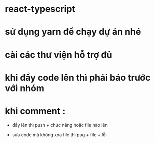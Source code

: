 # react-typescript

# sử dụng yarn để chạy dự án nhé

# cài các thư viện hỗ trợ đủ

# khi đẩy code lên thì phải báo trước với nhóm

# khi comment :

- đẩy lên thì push + chức năng hoặc file nào lên

- sửa code mà không xóa file thì pug + file + lỗi

